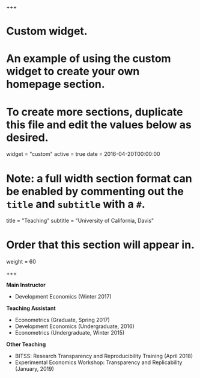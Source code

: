 +++
# Custom widget.
# An example of using the custom widget to create your own homepage section.
# To create more sections, duplicate this file and edit the values below as desired.
widget = "custom"
active = true
date = 2016-04-20T00:00:00

# Note: a full width section format can be enabled by commenting out the `title` and `subtitle` with a `#`.
title = "Teaching"
subtitle = "University of California, Davis"

# Order that this section will appear in.
weight = 60

+++

**Main Instructor**

- Development Economics (Winter 2017)

**Teaching Assistant**

- Econometrics (Graduate, Spring 2017)
- Development Economics (Undergraduate, 2016)
- Econometrics (Undergraduate, Winter 2015)

**Other Teaching**

- BITSS: Research Transparency and Reproducibility Training (April 2018)
- Experimental Economics Workshop: Transparency and Replicability (January, 2019)
